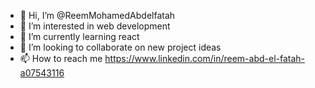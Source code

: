 - 👋 Hi, I’m @ReemMohamedAbdelfatah
- 👀 I’m interested in web development 
- 🌱 I’m currently learning react
- 💞️ I’m looking to collaborate on new project ideas
- 📫 How to reach me https://www.linkedin.com/in/reem-abd-el-fatah-a07543116

<!---
ReemMohamedAbdelfatah/ReemMohamedAbdelfatah is a ✨ special ✨ repository because its `README.md` (this file) appears on your GitHub profile.
You can click the Preview link to take a look at your changes.
--->
